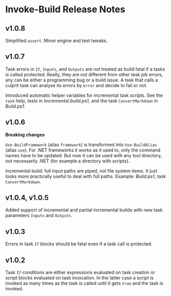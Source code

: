 Invoke-Build Release Notes
==========================

## v1.0.8

Simplified `assert`. Minor engine and test tweaks.

## v1.0.7

Task errors in `If`, `Inputs`, and `Outputs` are not treated as build fatal if
a tasks is called protected. Really, they are not different from other task job
errors, any can be either a programming bug or a build issue. A task that calls
a culprit task can analyse its errors by `error` and decide to fail or not.

Introduced automatic helper variables for incremental task scripts. See the
`task` help, tests in *Incremental.build.ps1*, and the task `ConvertMarkdown`
in *Build.ps1*.

## v1.0.6

**Breaking changes**

`Use-BuildFramework` (alias `framework`) is transformed into `Use-BuildAlias`
(alias `use`). For .NET frameworks it works as it used to, only the command
names have to be updated. But now it can be used with any tool directory, not
necessarily .NET (for example a directory with scripts).

Incremental build: full input paths are piped, not file system items. It just
looks more practically useful to deal with full paths. Example: *Build.ps1*,
task `ConvertMarkdown`.

## v1.0.4, v1.0.5

Added support of incremental and partial incremental builds with new task
parameters `Inputs` and `Outputs`.

## v1.0.3

Errors in task `If` blocks should be fatal even if a task call is protected.

## v1.0.2

Task `If` conditions are either expressions evaluated on task creation or
script blocks evaluated on task invocation. In the latter case a script is
invoked as many times as the task is called until it gets `true` and the task
is invoked.
